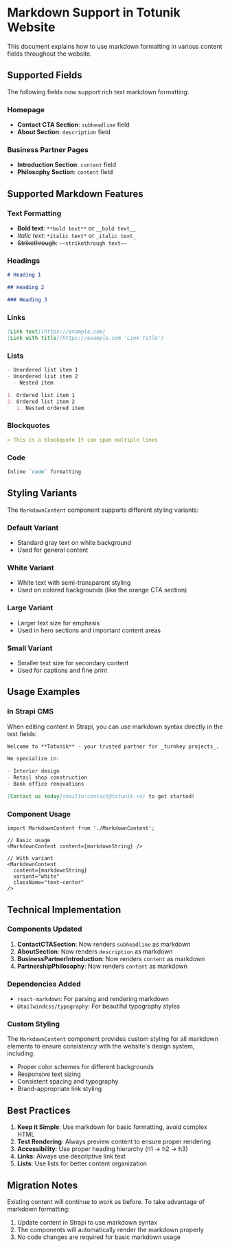 # Markdown Support in Totunik Website

This document explains how to use markdown formatting in various content fields
throughout the website.

## Supported Fields

The following fields now support rich text markdown formatting:

### Homepage

- **Contact CTA Section**: `subheadline` field
- **About Section**: `description` field

### Business Partner Pages

- **Introduction Section**: `content` field
- **Philosophy Section**: `content` field

## Supported Markdown Features

### Text Formatting

- **Bold text**: `**bold text**` or `__bold text__`
- _Italic text_: `*italic text*` or `_italic text_`
- ~~Strikethrough~~: `~~strikethrough text~~`

### Headings

```markdown
# Heading 1

## Heading 2

### Heading 3
```

### Links

```markdown
[Link text](https://example.com)
[Link with title](https://example.com 'Link Title')
```

### Lists

```markdown
- Unordered list item 1
- Unordered list item 2
  - Nested item

1. Ordered list item 1
2. Ordered list item 2
   1. Nested ordered item
```

### Blockquotes

```markdown
> This is a blockquote It can span multiple lines
```

### Code

```markdown
Inline `code` formatting
```

## Styling Variants

The `MarkdownContent` component supports different styling variants:

### Default Variant

- Standard gray text on white background
- Used for general content

### White Variant

- White text with semi-transparent styling
- Used on colored backgrounds (like the orange CTA section)

### Large Variant

- Larger text size for emphasis
- Used in hero sections and important content areas

### Small Variant

- Smaller text size for secondary content
- Used for captions and fine print

## Usage Examples

### In Strapi CMS

When editing content in Strapi, you can use markdown syntax directly in the text
fields:

```markdown
Welcome to **Totunik** - your trusted partner for _turnkey projects_.

We specialize in:

- Interior design
- Retail shop construction
- Bank office renovations

[Contact us today](mailto:contact@totunik.ro) to get started!
```

### Component Usage

```tsx
import MarkdownContent from './MarkdownContent';

// Basic usage
<MarkdownContent content={markdownString} />

// With variant
<MarkdownContent
  content={markdownString}
  variant="white"
  className="text-center"
/>
```

## Technical Implementation

### Components Updated

1. **ContactCTASection**: Now renders `subheadline` as markdown
2. **AboutSection**: Now renders `description` as markdown
3. **BusinessPartnerIntroduction**: Now renders `content` as markdown
4. **PartnershipPhilosophy**: Now renders `content` as markdown

### Dependencies Added

- `react-markdown`: For parsing and rendering markdown
- `@tailwindcss/typography`: For beautiful typography styles

### Custom Styling

The `MarkdownContent` component provides custom styling for all markdown
elements to ensure consistency with the website's design system, including:

- Proper color schemes for different backgrounds
- Responsive text sizing
- Consistent spacing and typography
- Brand-appropriate link styling

## Best Practices

1. **Keep it Simple**: Use markdown for basic formatting, avoid complex HTML
2. **Test Rendering**: Always preview content to ensure proper rendering
3. **Accessibility**: Use proper heading hierarchy (h1 → h2 → h3)
4. **Links**: Always use descriptive link text
5. **Lists**: Use lists for better content organization

## Migration Notes

Existing content will continue to work as before. To take advantage of markdown
formatting:

1. Update content in Strapi to use markdown syntax
2. The components will automatically render the markdown properly
3. No code changes are required for basic markdown usage
